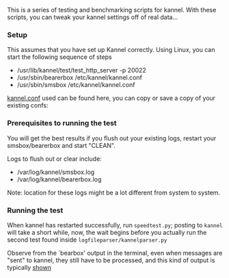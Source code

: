 This is a series of testing and benchmarking scripts for kannel. With these scripts,
you can tweak your kannel settings off of real data...

### Setup

This assumes that you have set up Kannel correctly. Using Linux, you can start the following sequence of steps

 * /usr/lib/kannel/test/test_http_server -p 20022
 * /usr/sbin/bearerbox /etc/kannel/kannel.conf
 * /usr/sbin/smsbox /etc/kannel/kannel.conf

[kannel.conf](https://gist.github.com/1281273) used can be found here, you can copy or save a copy of your existing confs:

### Prerequisites to running the test

You will get the best results if you flush out your existing logs, restart your smsbox/bearerbox and start "CLEAN".

Logs to flush out or clear include:
 * /var/log/kannel/smsbox.log
 * /var/log/kannel/bearerbox.log

 Note: location for these logs might be a lot different from system to system.

### Running the test
 When kannel has restarted successfully, run `speedtest.py`; posting to `kannel` will take a short while, now,
 the wait begins before you actually run the second test found inside `logfileparser/kannelparser.py`

 Observe from the `bearbox' output in the terminal, even when messages are "sent" to kannel, they still have to be
  processed, and this kind of output is typically [shown](https://gist.github.com/1281287)
 
